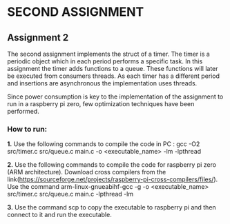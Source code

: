 # SECOND ASSIGNMENT 
## Assignment 2

The second assignment implements the struct of a timer. The timer is a periodic object which in each period performs a specific task. In this assignment the timer adds functions to a queue. These functions will later be executed from consumers threads. 
As each timer has a different period and insertions are asynchronous the implementation uses threads. 

Since power consumption is key to the implementation of the assignment to run in a raspberry pi zero, few optimization techniques have been performed.

### How to run:

**1.** Use the following commands to compile the code in PC : gcc -O2 src/timer.c src/queue.c main.c -o <executable_name> -lm -lpthread

**2.** Use the following commands to compile the code for raspberry pi zero (ARM architecture). Download cross compilers from the link(https://sourceforge.net/projects/raspberry-pi-cross-compilers/files/). Use the command arm-linux-gnueabihf-gcc -g -o <executable_name> src/timer.c src/queue.c main.c -lpthread -lm

**3.** Use the command scp to copy the executable to raspberry pi and then connect to it and run the executable.
